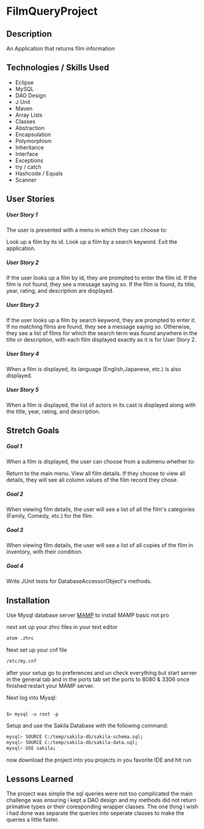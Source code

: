 # FilmQueryProject


## Description 
An Application that returns film information 

## Technologies / Skills Used

* Eclipse
* MySQL
* DAO Design
* J Unit
* Maven 
* Array Lists
* Classes
* Abstraction
* Encapsulation
* Polymorphism
* Inheritance 
* Interface
* Exceptions
* try / catch
* Hashcode / Equals
* Scanner

## User Stories

##### User Story 1
The user is presented with a menu in which they can choose to:

Look up a film by its id.
Look up a film by a search keyword.
Exit the application.

##### User Story 2
If the user looks up a film by id, they are prompted to enter the film id. If the film is not found, they see a message saying so. If the film is found, its title, year, rating, and description are displayed.

##### User Story 3
If the user looks up a film by search keyword, they are prompted to enter it. If no matching films are found, they see a message saying so. Otherwise, they see a list of films for which the search term was found anywhere in the title or description, with each film displayed exactly as it is for User Story 2.

##### User Story 4
When a film is displayed, its language (English,Japanese, etc.) is also displayed.

##### User Story 5
When a film is displayed, the list of actors in its cast is displayed along with the title, year, rating, and description.

## Stretch Goals

##### Goal 1
When a film is displayed, the user can choose from a submenu whether to:

Return to the main menu.
View all film details.
If they choose to view all details, they will see all column values of the film record they chose.

##### Goal 2
When viewing film details, the user will see a list of all the film's categories (Family, Comedy, etc.) for the film.

##### Goal 3
When viewing film details, the user will see a list of all copies of the film in inventory, with their condition.

##### Goal 4
Write JUnit tests for DatabaseAccessorObject's methods.


## Installation

Use Mysql database server [MAMP](https://www.mamp.info) to install MAMP basic not pro

next set up your zhrc files in your text editor 

```bash 
atom .zhrc 
```
Next set up your cnf file
 
```bash 
/etc/my.cnf
```

after your setup go to preferences and un check everything but start server in the general tab
and in the ports tab set the ports to 8080 & 3306 once finished restart your MAMP server.


Next log into Mysql:  

~~~~Mysql

$> mysql -u root -p
~~~~

Setup and use the Sakila Database with the following command:

```bash
mysql> SOURCE C:/temp/sakila-db/sakila-schema.sql;
mysql> SOURCE C:/temp/sakila-db/sakila-data.sql;
mysql> USE sakila;
```

now download the project into you projects in you favorite IDE
and hit run

## Lessons Learned 

The project was simple the sql queries were not too complicated the main challenge was ensuring i kept a DAO design and my methods did not return primative types or their coresponding wrapper classes. The one thing i wish i had done was separate the queries into seperate classes to make the queries a little faster.



